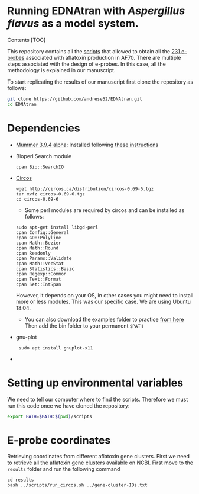 Running EDNAtran with *Aspergillus flavus* as a model system.
===
Contents
[TOC]

This repository contains all the [scripts](/scripts) that allowed to obtain all the [231 e-probes](/results/eprobes/AF70-80.fasta) associated with aflatoxin production in AF70.
There are multiple steps associated with the design of e-probes. In this case, all the methodology is explained in our manuscript.

To start replicating the results of our manuscript first clone the repository as follows:

```bash
git clone https://github.com/andrese52/EDNAtran.git
cd EDNAtran
```
# Dependencies
- [Mummer 3.9.4 alpha](https://github.com/mummer4/mummer/releases/tag/v3.9.4alpha): Installed following [these instructions](https://github.com/mummer4/mummer/blob/master/INSTALL.md)
- Bioperl Search module
    ```bash=1
    cpan Bio::SearchIO
    ```
- [Circos](http://circos.ca/software/installation/)
    ```bash=1
    wget http://circos.ca/distribution/circos-0.69-6.tgz
    tar xvfz circos-0.69-6.tgz
    cd circos-0.69-6
    ```
    - Some perl modules are required by circos and can be installed as follows:

    ```bash=1
    sudo apt-get install libgd-perl
    cpan Config::General
    cpan GD::Polyline
    cpan Math::Bezier
    cpan Math::Round
    cpan Readonly
    cpan Params::Validate
    cpan Math::VecStat
    cpan Statistics::Basic
    cpan Regexp::Common
    cpan Text::Format
    cpan Set::IntSpan
    ```
   However, it depends on your OS, in other cases you might need to install more or less modules. This was our specific case. We are using Ubuntu 18.04.
    - You can also download the examples folder to practice [from here](http://circos.ca/distribution/circos-course-2017.tgz)
    Then add the bin folder to your permanent `$PATH`
- gnu-plot
    ```bash=
     sudo apt install gnuplot-x11
    ```
-

# Setting up environmental variables
We need to tell our computer where to find the scripts. Therefore we must run this code once we have cloned the repository:

```bash
export PATH=$PATH:$(pwd)/scripts
```
# E-probe coordinates
Retrieving coordinates from different aflatoxin gene clusters. First we need to retrieve all the aflatoxin gene clusters available on NCBI.
First move to the `results` folder and run the following command

```bash=
cd results
bash ../scripts/run_circos.sh ../gene-cluster-IDs.txt
```
